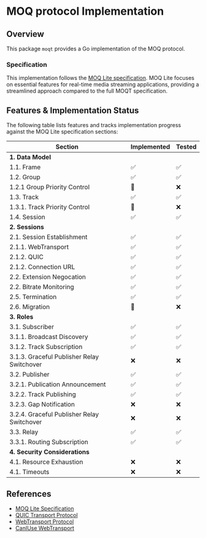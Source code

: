 # MOQ protocol Implementation

## Overview

This package `moqt` provides a Go implementation of the MOQ protocol.

### Specification

This implementation follows the [MOQ Lite specification](https://kixelated.github.io/moq-drafts/draft-lcurley-moq-transfork.html). MOQ Lite focuses on essential features for real-time media streaming applications, providing a streamlined approach compared to the full MOQT specification.

## Features & Implementation Status

The following table lists features and tracks implementation progress against the MOQ Lite specification sections:

| Section                                      | Implemented        | Tested             |
| -------------------------------------------- | ------------------ | ------------------ |
| **1. Data Model**                            |                    |                    |
| 1.1. Frame                                   | :white_check_mark: | :white_check_mark: |
| 1.2. Group                                   | :white_check_mark: | :white_check_mark: |
| 1.2.1 Group Priority Control                 | :construction:     | :x:                |
| 1.3. Track                                   | :white_check_mark: | :white_check_mark: |
| 1.3.1. Track Priority Control                | :construction:     | :x:                |
| 1.4. Session                                 | :white_check_mark: | :white_check_mark: |
| **2. Sessions**                              |                    |                    |
| 2.1. Session Establishment                   | :white_check_mark: | :white_check_mark: |
| 2.1.1. WebTransport                          | :white_check_mark: | :white_check_mark: |
| 2.1.2. QUIC                                  | :white_check_mark: | :white_check_mark: |
| 2.1.2. Connection URL                        | :white_check_mark: | :white_check_mark: |
| 2.2. Extension Negocation                    | :white_check_mark: | :white_check_mark: |
| 2.2. Bitrate Monitoring                      | :white_check_mark: | :white_check_mark: |
| 2.5. Termination                             | :white_check_mark: | :white_check_mark: |
| 2.6. Migration                               | :construction:     | :x:                |
| **3. Roles**                                 |                    |                    |
| 3.1. Subscriber                              | :white_check_mark: | :white_check_mark: |
| 3.1.1. Broadcast Discovery                   | :white_check_mark: | :white_check_mark: |
| 3.1.2. Track Subscription                    | :white_check_mark: | :white_check_mark: |
| 3.1.3. Graceful Publisher Relay Switchover   | :x:                | :x:                |
| 3.2. Publisher                               | :white_check_mark: | :white_check_mark: |
| 3.2.1. Publication Announcement              | :white_check_mark: | :white_check_mark: |
| 3.2.2. Track Publishing                      | :white_check_mark: | :white_check_mark: |
| 3.2.3. Gap Notification                      | :x:                | :x:                |
| 3.2.4. Graceful Publisher Relay Switchover   | :x:                | :x:                |
| 3.3. Relay                                   | :white_check_mark: | :white_check_mark: |
| 3.3.1. Routing Subscription                  | :white_check_mark: | :white_check_mark: |
| **4. Security Considerations**               |                    |                    |
| 4.1. Resource Exhaustion                     | :x:                | :x:                |
| 4.1. Timeouts                                | :x:                | :x:                |

## References

- [MOQ Lite Specification](https://kixelated.github.io/moq-drafts/draft-lcurley-moq-transfork.html)
- [QUIC Transport Protocol](https://tools.ietf.org/html/rfc9000)
- [WebTransport Protocol](https://tools.ietf.org/html/draft-ietf-webtrans-http3/)
- [CanIUse WebTransport](https://caniuse.com/webtransport)